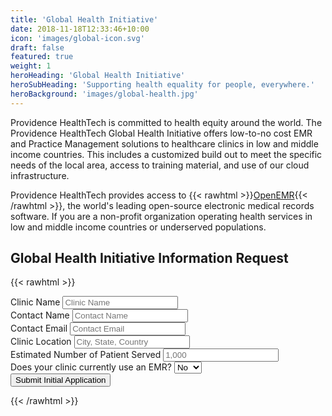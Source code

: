```yaml
---
title: 'Global Health Initiative'
date: 2018-11-18T12:33:46+10:00
icon: 'images/global-icon.svg'
draft: false
featured: true
weight: 1
heroHeading: 'Global Health Initiative'
heroSubHeading: 'Supporting health equality for people, everywhere.'
heroBackground: 'images/global-health.jpg'
---
```


Providence HealthTech is committed to health equity around the world. The Providence HealthTech Global Health Initiative offers low-to-no cost EMR and Practice Management solutions to healthcare clinics in low and middle income countries. This includes a customized build out to meet the specific needs of the local area, access to training material, and use of our cloud infrastructure.

Providence HealthTech provides access to {{< rawhtml >}}<a href="https://open-emr.org" target="_blank">OpenEMR</a>{{< /rawhtml >}}, the world's leading open-source electronic medical records software. If you are a non-profit organization operating health services in low and middle income countries or underserved populations.

## Global Health Initiative Information Request

{{< rawhtml >}}
<form action="https://formspree.io/f/mayvndya" method="POST" class="form">
<div class="mb-3 col-12 col-md-6">
    <label for="clinic_name" class="form-label">Clinic Name</label>
    <input type="text" class="form-control" id="clinic_name" name="clinic_name" placeholder="Clinic Name">
</div>
<div class="mb-3 col-12 col-md-6">
    <label for="contact_name" class="form-label">Contact Name</label>
    <input type="text" class="form-control" id="contact_name" name="contact_name" placeholder="Contact Name">
</div>
<div class="mb-3 col-12 col-md-6">
    <label for="contact_email" class="form-label">Contact Email</label>
    <input type="email" class="form-control" id="contact_email" name="contact_email" placeholder="Contact Email">
</div>
<div class="mb-3 col-12 col-md-6">
    <label for="clinic_location" class="form-label">Clinic Location</label>
    <input type="text" class="form-control" id="clinic_location" name="clinic_location" placeholder="City, State, Country">
</div>
<div class="mb-3 col-12 col-md-6">
    <label for="num_patients" class="form-label">Estimated Number of Patient Served</label>
    <input type="number" class="form-control" id="num_patients" name="num_patients" placeholder="1,000">
</div>
<div class="mb-3 col-12 col-md-6">
    <label for="current_emr" class="form-label">Does your clinic currently use an EMR?</label>
    <select class="form-control" name="current_emr" id="current_emr">
        <option value="no" selected>No</option>
        <option value="yes">Yes</option>
    </select>
</div>
<div class="mb-3 col-12 col-md-6">
    <button type="submit" class="btn btn-primary btn-outline-primary btn-block">Submit Initial Application</button>
</div>
</form>
{{< /rawhtml >}}